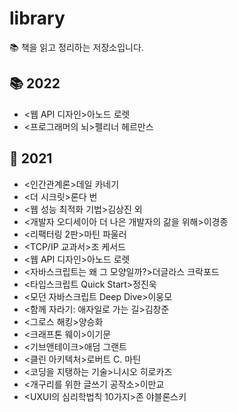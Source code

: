 # library
📚 책을 읽고 정리하는 저장소입니다.

## 📚 2022
- <웹 API 디자인>아노드 로렛
- <프로그래머의 뇌>펠리너 헤르만스

## 📖 2021
- <인간관계론>데일 카네기
- <더 시크릿>론다 번
- <웹 성능 최적화 기법>김상진 외
- <개발자 오디세이아 더 나은 개발자의 갊을 위해>이경종
- <리팩터링 2판>마틴 파울러
- <TCP/IP 교과서>조 케서드
- <웹 API 디자인>아노드 로렛
- <자바스크립트는 왜 그 모양일까?>더글라스 크락포드
- <타입스크립트 Quick Start>정진욱
- <모던 자바스크립트 Deep Dive>이웅모
- <함께 자라기: 애자일로 가는 길>김창준
- <그로스 해킹>양승화
- <크래프톤 웨이>이기문
- <기브앤테이크>애덤 그랜트
- <클린 아키텍처>로버트 C. 마틴
- <코딩을 지탱하는 기술>니시오 히로카즈
- <개구리를 위한 글쓰기 공작소>이만교
- <UXUI의 심리학법칙 10가지>존 야블론스키
